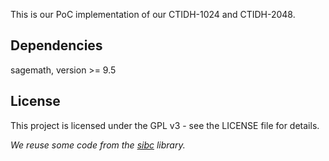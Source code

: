 This is our PoC implementation of our CTIDH-1024 and CTIDH-2048.


## Dependencies
sagemath, version >= 9.5 


## License
This project is licensed under the GPL v3 - see the LICENSE file for details.

*We reuse some code from the [sibc](https://github.com/JJChiDguez/sibc) library.*
